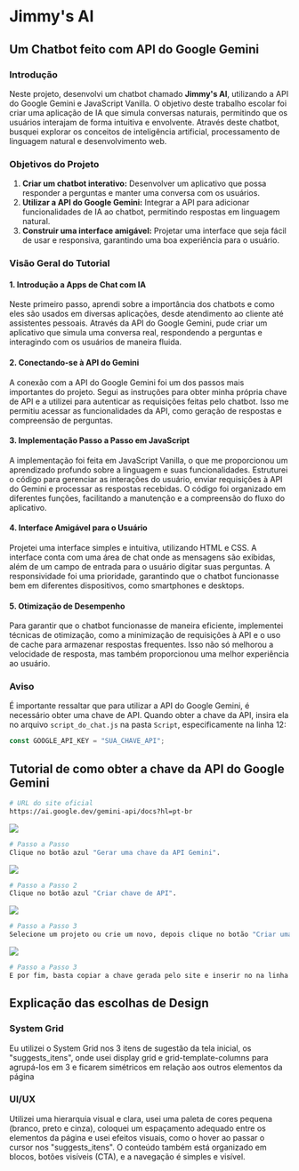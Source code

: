 # Jimmy's AI

## Um Chatbot feito com API do Google Gemini

### Introdução

Neste projeto, desenvolvi um chatbot chamado **Jimmy's AI**, utilizando a API do Google Gemini e JavaScript Vanilla. O objetivo deste trabalho escolar foi criar uma aplicação de IA que simula conversas naturais, permitindo que os usuários interajam de forma intuitiva e envolvente. Através deste chatbot, busquei explorar os conceitos de inteligência artificial, processamento de linguagem natural e desenvolvimento web.

### Objetivos do Projeto

1. **Criar um chatbot interativo:** Desenvolver um aplicativo que possa responder a perguntas e manter uma conversa com os usuários.
2. **Utilizar a API do Google Gemini:** Integrar a API para adicionar funcionalidades de IA ao chatbot, permitindo respostas em linguagem natural.
3. **Construir uma interface amigável:** Projetar uma interface que seja fácil de usar e responsiva, garantindo uma boa experiência para o usuário.

### Visão Geral do Tutorial

#### 1. Introdução a Apps de Chat com IA

Neste primeiro passo, aprendi sobre a importância dos chatbots e como eles são usados em diversas aplicações, desde atendimento ao cliente até assistentes pessoais. Através da API do Google Gemini, pude criar um aplicativo que simula uma conversa real, respondendo a perguntas e interagindo com os usuários de maneira fluida.

#### 2. Conectando-se à API do Gemini

A conexão com a API do Google Gemini foi um dos passos mais importantes do projeto. Segui as instruções para obter minha própria chave de API e a utilizei para autenticar as requisições feitas pelo chatbot. Isso me permitiu acessar as funcionalidades da API, como geração de respostas e compreensão de perguntas.

#### 3. Implementação Passo a Passo em JavaScript

A implementação foi feita em JavaScript Vanilla, o que me proporcionou um aprendizado profundo sobre a linguagem e suas funcionalidades. Estruturei o código para gerenciar as interações do usuário, enviar requisições à API do Gemini e processar as respostas recebidas. O código foi organizado em diferentes funções, facilitando a manutenção e a compreensão do fluxo do aplicativo.

#### 4. Interface Amigável para o Usuário

Projetei uma interface simples e intuitiva, utilizando HTML e CSS. A interface conta com uma área de chat onde as mensagens são exibidas, além de um campo de entrada para o usuário digitar suas perguntas. A responsividade foi uma prioridade, garantindo que o chatbot funcionasse bem em diferentes dispositivos, como smartphones e desktops.

#### 5. Otimização de Desempenho

Para garantir que o chatbot funcionasse de maneira eficiente, implementei técnicas de otimização, como a minimização de requisições à API e o uso de cache para armazenar respostas frequentes. Isso não só melhorou a velocidade de resposta, mas também proporcionou uma melhor experiência ao usuário.

### Aviso

É importante ressaltar que para utilizar a API do Google Gemini, é necessário obter uma chave de API. Quando obter a chave da API, insira ela no arquivo `script_do_chat.js` na pasta `Script`, especificamente na linha 12:

```javascript
const GOOGLE_API_KEY = "SUA_CHAVE_API";
```
## Tutorial de como obter a chave da API do Google Gemini

```bash
# URL do site oficial
https://ai.google.dev/gemini-api/docs?hl=pt-br
```

![](./Código/Media/Print1.png)

```bash
# Passo a Passo
Clique no botão azul "Gerar uma chave da API Gemini".
```

![](./Código/Media/Print2.png)

```bash
# Passo a Passo 2
Clique no botão azul "Criar chave de API".
```

![](./Código/Media/Print3.png)

```bash
# Passo a Passo 3
Selecione um projeto ou crie um novo, depois clique no botão "Criar uma chave de API em um projeto atual".
```

![](./Código/Media/Print4.png)

```bash
# Passo a Passo 3
E por fim, basta copiar a chave gerada pelo site e inserir no na linha 12 do arquvio "script_do_chat", localizado no diretório "Script".
```

## Explicação das escolhas de Design

### System Grid

Eu utilizei o System Grid nos 3 itens de sugestão da tela inicial, os "suggests_itens", onde usei display grid e grid-template-columns para agrupá-los em 3 e ficarem simétricos em relação aos outros elementos da página

### UI/UX

Utilizei uma hierarquia visual e clara, usei uma paleta de cores pequena (branco, preto e cinza), coloquei um espaçamento adequado entre os elementos da página e usei efeitos visuais, como o hover ao passar o cursor nos "suggests_itens". O conteúdo também está organizado em blocos, botões visíveis (CTA), e a navegação é simples e visível.